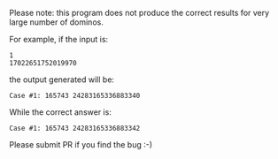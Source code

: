 Please note: this program does not produce the correct results for very large number of dominos.

For example, if the input is:
```
1
17022651752019970
```

the output generated will be:
```
Case #1: 165743 24283165336883340
```

While the correct answer is:
```
Case #1: 165743 24283165336883342
```

Please submit PR if you find the bug :-)
